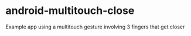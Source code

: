 android-multitouch-close
========================

Example app using a multitouch gesture involving 3 fingers that get closer
